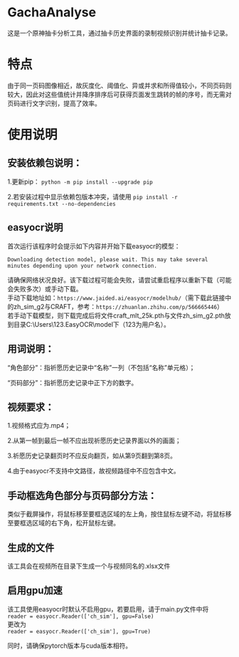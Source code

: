 # GachaAnalyse
这是一个原神抽卡分析工具，通过抽卡历史界面的录制视频识别并统计抽卡记录。

# 特点
由于同一页码图像相近，故灰度化、阈值化、异或并求和所得值较小，不同页码则较大，因此对这些值统计并降序排序后可获得页面发生跳转的帧的序号，而无需对页码进行文字识别，提高了效率。

# 使用说明
## 安装依赖包说明：
1.更新pip：
```python -m pip install --upgrade pip```

2.若安装过程中显示依赖包版本冲突，请使用
```pip install -r requirements.txt --no-dependencies```

## easyocr说明
首次运行该程序时会提示如下内容并开始下载easyocr的模型：
  
```Downloading detection model, please wait. This may take several minutes depending upon your network connection.```
  
请确保网络状况良好。该下载过程可能会失败，请尝试重启程序以重新下载（可能会失败多次）或手动下载。  
手动下载地址如：```https://www.jaided.ai/easyocr/modelhub/```（需下载此链接中的zh_sim_g2与CRAFT，参考：```https://zhuanlan.zhihu.com/p/566665446```）  
若手动下载模型，则下载完成后将文件craft_mlt_25k.pth与文件zh_sim_g2.pth放到目录C:\Users\123\.EasyOCR\model下（123为用户名）。


## 用词说明：
“角色部分”：指祈愿历史记录中“名称”一列（不包括“名称”单元格）；
  
“页码部分”：指祈愿历史记录中正下方的数字。

## 视频要求：
1.视频格式应为.mp4；
  
2.从第一帧到最后一帧不应出现祈愿历史记录界面以外的画面；
  
3.祈愿历史记录翻页时不应反向翻页，如从第9页翻到第8页。
  
4.由于easyocr不支持中文路径，故视频路径中不应包含中文。

## 手动框选角色部分与页码部分方法：
类似于截屏操作，将鼠标移至要框选区域的左上角，按住鼠标左键不动，将鼠标移至要框选区域的右下角，松开鼠标左键。

## 生成的文件
该工具会在视频所在目录下生成一个与视频同名的.xlsx文件

## 启用gpu加速
该工具使用easyocr时默认不启用gpu，若要启用，请于main.py文件中将  
```reader = easyocr.Reader(['ch_sim'], gpu=False)```   
更改为  
```reader = easyocr.Reader(['ch_sim'], gpu=True)``` 
  
同时，请确保pytorch版本与cuda版本相符。

